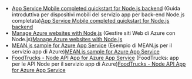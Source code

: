 - <span data-ttu-id="a2534-101">[App Service Mobile completed quickstart for Node.js backend](https://azure.microsoft.com/resources/samples/app-service-mobile-nodejs-backend-quickstart/) (Guida introduttiva per dispositivi mobili del servizio app per back-end Node.js completata)</span><span class="sxs-lookup"><span data-stu-id="a2534-101">[App Service Mobile completed quickstart for Node.js backend](https://azure.microsoft.com/resources/samples/app-service-mobile-nodejs-backend-quickstart/)</span></span>
- <span data-ttu-id="a2534-102">[Manage Azure websites with Node.js](https://azure.microsoft.com/resources/samples/app-service-web-nodejs-manage/) (Gestire siti Web di Azure con Node.js)</span><span class="sxs-lookup"><span data-stu-id="a2534-102">[Manage Azure websites with Node.js](https://azure.microsoft.com/resources/samples/app-service-web-nodejs-manage/)</span></span>
- <span data-ttu-id="a2534-103">[MEAN.js sample for Azure App Service](https://azure.microsoft.com/resources/samples/meanjs/) (Esempio di MEAN.js per il servizio app di Azure)</span><span class="sxs-lookup"><span data-stu-id="a2534-103">[MEAN.js sample for Azure App Service](https://azure.microsoft.com/resources/samples/meanjs/)</span></span>
- <span data-ttu-id="a2534-104">[FoodTrucks - Node API App for Azure App Service](https://azure.microsoft.com/resources/samples/app-service-api-node-food-trucks/) (FoodTrucks: app per le API Node per il servizio app di Azure)</span><span class="sxs-lookup"><span data-stu-id="a2534-104">[FoodTrucks - Node API App for Azure App Service](https://azure.microsoft.com/resources/samples/app-service-api-node-food-trucks/)</span></span>